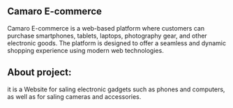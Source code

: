 ## Camaro E-commerce
Camaro E-commerce is a web-based platform where customers can purchase smartphones, tablets, laptops, photography gear, and other electronic goods. The platform is designed to offer a seamless and dynamic shopping experience using modern web technologies.


## About project:
it is a Website for saling electronic gadgets such as phones and computers, as well as for saling cameras and accessories.

